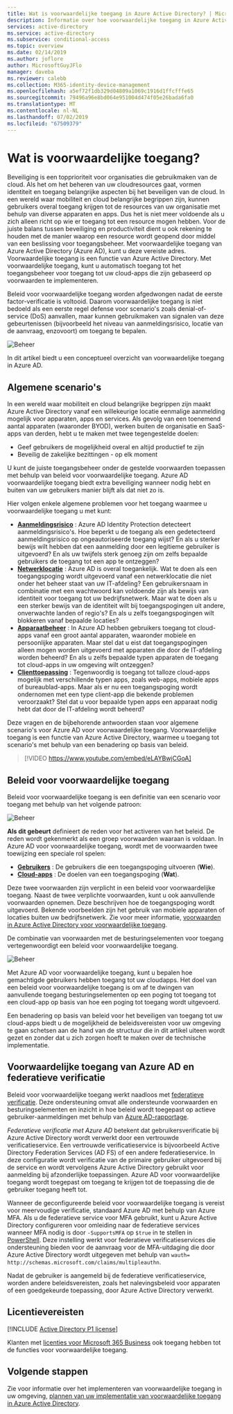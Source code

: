 ```yaml
---
title: Wat is voorwaardelijke toegang in Azure Active Directory? | Microsoft Docs
description: Informatie over hoe voorwaardelijke toegang in Azure Active Directory kunt u voor het implementeren van geautomatiseerde toegang tot de beslissingen die niet alleen zijn gebaseerd op die probeert te krijgen tot een resource, maar ook hoe u een resource wordt geopend.
services: active-directory
ms.service: active-directory
ms.subservice: conditional-access
ms.topic: overview
ms.date: 02/14/2019
ms.author: joflore
author: MicrosoftGuyJFlo
manager: daveba
ms.reviewer: calebb
ms.collection: M365-identity-device-management
ms.openlocfilehash: a5ef72f1db329d04809a1069c1916d1ffcfffe65
ms.sourcegitcommit: 79496a96e8bd064e951004d474f05e26bada6fa0
ms.translationtype: MT
ms.contentlocale: nl-NL
ms.lasthandoff: 07/02/2019
ms.locfileid: "67509379"
---
```

# <a name="what-is-conditional-access"></a>Wat is voorwaardelijke toegang?

Beveiliging is een topprioriteit voor organisaties die gebruikmaken van de cloud. Als het om het beheren van uw cloudresources gaat, vormen identiteit en toegang belangrijke aspecten bij het beveiligen van de cloud. In een wereld waar mobiliteit en cloud belangrijke begrippen zijn, kunnen gebruikers overal toegang krijgen tot de resources van uw organisatie met behulp van diverse apparaten en apps. Dus het is niet meer voldoende als u zich alleen richt op wie er toegang tot een resource mogen hebben. Voor de juiste balans tussen beveiliging en productiviteit dient u ook rekening te houden met de manier waarop een resource wordt geopend door middel van een beslissing voor toegangsbeheer. Met voorwaardelijke toegang van Azure Active Directory (Azure AD), kunt u deze vereiste adres. Voorwaardelijke toegang is een functie van Azure Active Directory. Met voorwaardelijke toegang, kunt u automatisch toegang tot het toegangsbeheer voor toegang tot uw cloud-apps die zijn gebaseerd op voorwaarden te implementeren.

Beleid voor voorwaardelijke toegang worden afgedwongen nadat de eerste factor-verificatie is voltooid. Daarom voorwaardelijke toegang is niet bedoeld als een eerste regel defense voor scenario's zoals denial-of-service (DoS) aanvallen, maar kunnen gebruikmaken van signalen van deze gebeurtenissen (bijvoorbeeld het niveau van aanmeldingsrisico, locatie van de aanvraag, enzovoort) om toegang te bepalen.  

![Beheer](./media/overview/81.png)

In dit artikel biedt u een conceptueel overzicht van voorwaardelijke toegang in Azure AD.

## <a name="common-scenarios"></a>Algemene scenario's

In een wereld waar mobiliteit en cloud belangrijke begrippen zijn maakt Azure Active Directory vanaf een willekeurige locatie eenmalige aanmelding mogelijk voor apparaten, apps en services. Als gevolg van een toenemend aantal apparaten (waaronder BYOD), werken buiten de organisatie en SaaS-apps van derden, hebt u te maken met twee tegengestelde doelen:

- Geef gebruikers de mogelijkheid overal en altijd productief te zijn
- Beveilig de zakelijke bezittingen - op elk moment

U kunt de juiste toegangsbeheer onder de gestelde voorwaarden toepassen met behulp van beleid voor voorwaardelijke toegang. Azure AD voorwaardelijke toegang biedt extra beveiliging wanneer nodig hebt en buiten van uw gebruikers manier blijft als dat niet zo is.

Hier volgen enkele algemene problemen voor het toegang waarmee u voorwaardelijke toegang u met kunt:

- **[Aanmeldingsrisico](conditions.md#sign-in-risk)** : Azure AD Identity Protection detecteert aanmeldingsrisico's. Hoe beperkt u de toegang als een gedetecteerd aanmeldingsrisico op ongeautoriseerde toegang wijst? En als u sterker bewijs wilt hebben dat een aanmelding door een legitieme gebruiker is uitgevoerd? En als uw twijfels sterk genoeg zijn om zelfs bepaalde gebruikers de toegang tot een app te ontzeggen?  
- **[Netwerklocatie](location-condition.md)** : Azure AD is overal toegankelijk. Wat te doen als een toegangspoging wordt uitgevoerd vanaf een netwerklocatie die niet onder het beheer staat van uw IT-afdeling? Een gebruikersnaam in combinatie met een wachtwoord kan voldoende zijn als bewijs van identiteit voor toegang tot uw bedrijfsnetwerk. Maar wat te doen als u een sterker bewijs van de identiteit wilt bij toegangspogingen uit andere, onverwachte landen of regio's? En als u zelfs toegangspogingen wilt blokkeren vanaf bepaalde locaties?  
- **[Apparaatbeheer](conditions.md#device-platforms)** : In Azure AD hebben gebruikers toegang tot cloud-apps vanaf een groot aantal apparaten, waaronder mobiele en persoonlijke apparaten. Maar stel dat u eist dat toegangspogingen alleen mogen worden uitgevoerd met apparaten die door de IT-afdeling worden beheerd? En als u zelfs bepaalde typen apparaten de toegang tot cloud-apps in uw omgeving wilt ontzeggen?
- **[Clienttoepassing](conditions.md#client-apps)** : Tegenwoordig is toegang tot talloze cloud-apps mogelijk met verschillende typen apps, zoals web-apps, mobiele apps of bureaublad-apps. Maar als er nu een toegangspoging wordt ondernomen met een type client-app die bekende problemen veroorzaakt? Stel dat u voor bepaalde typen apps een apparaat nodig hebt dat door de IT-afdeling wordt beheerd?

Deze vragen en de bijbehorende antwoorden staan voor algemene scenario's voor Azure AD voor voorwaardelijke toegang.
Voorwaardelijke toegang is een functie van Azure Active Directory, waarmee u toegang tot scenario's met behulp van een benadering op basis van beleid.

> [!VIDEO https://www.youtube.com/embed/eLAYBwjCGoA]

## <a name="conditional-access-policies"></a>Beleid voor voorwaardelijke toegang

Beleid voor voorwaardelijke toegang is een definitie van een scenario voor toegang met behulp van het volgende patroon:

![Beheer](./media/overview/10.png)


**Als dit gebeurt** definieert de reden voor het activeren van het beleid. De reden wordt gekenmerkt als een groep voorwaarden waaraan is voldaan. In Azure AD voor voorwaardelijke toegang, wordt met de voorwaarden twee toewijzing een speciale rol spelen:

- **[Gebruikers](conditions.md#users-and-groups)** : De gebruikers die een toegangspoging uitvoeren (**Wie**).
- **[Cloud-apps](conditions.md#cloud-apps-and-actions)** : De doelen van een toegangspoging (**Wat**).

Deze twee voorwaarden zijn verplicht in een beleid voor voorwaardelijke toegang. Naast de twee verplichte voorwaarden, kunt u ook aanvullende voorwaarden opnemen. Deze beschrijven hoe de toegangspoging wordt uitgevoerd. Bekende voorbeelden zijn het gebruik van mobiele apparaten of locaties buiten uw bedrijfsnetwerk. Zie voor meer informatie, [voorwaarden in Azure Active Directory voor voorwaardelijke toegang](conditions.md).

De combinatie van voorwaarden met de besturingselementen voor toegang vertegenwoordigt een beleid voor voorwaardelijke toegang.

![Beheer](./media/overview/51.png)

Met Azure AD voor voorwaardelijke toegang, kunt u bepalen hoe gemachtigde gebruikers hebben toegang tot uw cloudapps. Het doel van een beleid voor voorwaardelijke toegang is om af te dwingen van aanvullende toegang besturingselementen op een poging tot toegang tot een cloud-app op basis van hoe een poging tot toegang wordt uitgevoerd.

Een benadering op basis van beleid voor het beveiligen van toegang tot uw cloud-apps biedt u de mogelijkheid de beleidsvereisten voor uw omgeving te gaan schetsen aan de hand van de structuur die in dit artikel uiteen wordt gezet en zonder dat u zich zorgen hoeft te maken over de technische implementatie.

## <a name="azure-ad-conditional-access-and-federated-authentication"></a>Voorwaardelijke toegang van Azure AD en federatieve verificatie

Beleid voor voorwaardelijke toegang werkt naadloos met [federatieve verificatie](../../security/azure-ad-choose-authn.md#federated-authentication). Deze ondersteuning omvat alle ondersteunde voorwaarden en besturingselementen en inzicht in hoe beleid wordt toegepast op actieve gebruiker-aanmeldingen met behulp van [Azure AD-rapportage](../reports-monitoring/concept-sign-ins.md).

*Federatieve verificatie met Azure AD* betekent dat gebruikersverificatie bij Azure Active Directory wordt verwerkt door een vertrouwde verificatieservice. Een vertrouwde verificatieservice is bijvoorbeeld Active Directory Federation Services (AD FS) of een andere federatieservice. In deze configuratie wordt verificatie van de primaire gebruiker uitgevoerd bij de service en wordt vervolgens Azure Active Directory gebruikt voor aanmelding bij afzonderlijke toepassingen. Azure AD voor voorwaardelijke toegang wordt toegepast om toegang te krijgen tot de toepassing die de gebruiker toegang heeft tot. 

Wanneer de geconfigureerde beleid voor voorwaardelijke toegang is vereist voor meervoudige verificatie, standaard Azure AD met behulp van Azure MFA. Als u de federatieve service voor MFA gebruikt, kunt u Azure Active Directory configureren voor omleiding naar de federatieve services wanneer MFA nodig is door `-SupportsMFA` op `$true` in te stellen in [PowerShell](https://docs.microsoft.com/powershell/module/msonline/set-msoldomainfederationsettings). Deze instelling werkt voor federatieve verificatieservices die ondersteuning bieden voor de aanvraag voor de MFA-uitdaging die door Azure Active Directory wordt uitgegeven met behulp van `wauth= http://schemas.microsoft.com/claims/multipleauthn`.

Nadat de gebruiker is aangemeld bij de federatieve verificatieservice, worden andere beleidsvereisten, zoals het nalevingsbeleid voor apparaten of een goedgekeurde toepassing, door Azure Active Directory verwerkt.

## <a name="license-requirements"></a>Licentievereisten

[!INCLUDE [Active Directory P1 license](../../../includes/active-directory-p1-license.md)]

Klanten met [licenties voor Microsoft 365 Business](https://docs.microsoft.com/office365/servicedescriptions/microsoft-365-business-service-description) ook toegang hebben tot de functies voor voorwaardelijke toegang. 

## <a name="next-steps"></a>Volgende stappen

Zie voor informatie over het implementeren van voorwaardelijke toegang in uw omgeving, [plannen van uw implementatie van voorwaardelijke toegang in Azure Active Directory](plan-conditional-access.md).
